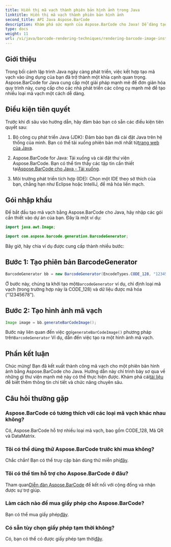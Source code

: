 ```yaml
---
title: Hiển thị mã vạch thành phiên bản hình ảnh trong Java
linktitle: Hiển thị mã vạch thành phiên bản hình ảnh
second_title: API Java Aspose.BarCode
description: Khám phá sức mạnh của Aspose.BarCode cho Java! Dễ dàng tạo mã vạch ở nhiều loại khác nhau bằng thư viện mạnh mẽ này.
type: docs
weight: 11
url: /vi/java/barcode-rendering-techniques/rendering-barcode-image-instance/
---
```


## Giới thiệu

Trong bối cảnh lập trình Java ngày càng phát triển, việc kết hợp tạo mã vạch vào ứng dụng của bạn đã trở thành một khía cạnh quan trọng. Aspose.BarCode for Java cung cấp một giải pháp mạnh mẽ để đơn giản hóa quy trình này, cung cấp cho các nhà phát triển các công cụ mạnh mẽ để tạo nhiều loại mã vạch một cách dễ dàng.

## Điều kiện tiên quyết

Trước khi đi sâu vào hướng dẫn, hãy đảm bảo bạn có sẵn các điều kiện tiên quyết sau:

1.  Bộ công cụ phát triển Java (JDK): Đảm bảo bạn đã cài đặt Java trên hệ thống của mình. Bạn có thể tải xuống phiên bản mới nhất từ[trang web của Java](https://www.oracle.com/java/technologies/javase-downloads.html).

2.  Aspose.BarCode for Java: Tải xuống và cài đặt thư viện Aspose.BarCode. Bạn có thể tìm thấy các tập tin cần thiết tại[Aspose.BarCode cho Java - Tải xuống](https://releases.aspose.com/barcode/java/).

3. Môi trường phát triển tích hợp (IDE): Chọn một IDE theo sở thích của bạn, chẳng hạn như Eclipse hoặc IntelliJ, để mã hóa liền mạch.

## Gói nhập khẩu

Để bắt đầu tạo mã vạch bằng Aspose.BarCode cho Java, hãy nhập các gói cần thiết vào dự án của bạn. Đây là một ví dụ:

```java
import java.awt.Image;

import com.aspose.barcode.generation.BarcodeGenerator;
```

Bây giờ, hãy chia ví dụ được cung cấp thành nhiều bước:

## Bước 1: Tạo phiên bản BarcodeGenerator

```java
BarcodeGenerator bb = new BarcodeGenerator(EncodeTypes.CODE_128, "12345678");
```

 Ở bước này, chúng ta khởi tạo một`BarcodeGenerator` ví dụ, chỉ định loại mã vạch (trong trường hợp này là CODE_128) và dữ liệu được mã hóa ("12345678").

## Bước 2: Tạo hình ảnh mã vạch

```java
Image image = bb.generateBarCodeImage();
```

 Bước này liên quan đến việc gọi`generateBarCodeImage()` phương pháp trên`BarcodeGenerator` Ví dụ, dẫn đến việc tạo ra một hình ảnh mã vạch.

## Phần kết luận

 Chúc mừng! Bạn đã kết xuất thành công mã vạch cho một phiên bản hình ảnh bằng Aspose.BarCode cho Java. Hướng dẫn này chỉ trình bày sơ qua về những gì thư viện mạnh mẽ này có thể thực hiện được. Khám phá cái[tài liệu](https://reference.aspose.com/barcode/java/) để biết thêm thông tin chi tiết và chức năng chuyên sâu.

## Câu hỏi thường gặp

### Aspose.BarCode có tương thích với các loại mã vạch khác nhau không?
Có, Aspose.BarCode hỗ trợ nhiều loại mã vạch, bao gồm CODE_128, Mã QR và DataMatrix.

### Tôi có thể dùng thử Aspose.BarCode trước khi mua không?
 Chắc chắn! Bạn có thể truy cập bản dùng thử miễn phí[đây](https://releases.aspose.com/).

### Tôi có thể tìm hỗ trợ cho Aspose.BarCode ở đâu?
 Tham quan[Diễn đàn Aspose.BarCode](https://forum.aspose.com/c/barcode/13) để kết nối với cộng đồng và nhận được sự trợ giúp.

### Làm cách nào để mua giấy phép cho Aspose.BarCode?
 Bạn có thể mua giấy phép[đây](https://purchase.aspose.com/buy).

### Có sẵn tùy chọn giấy phép tạm thời không?
 Có, bạn có thể có được giấy phép tạm thời[đây](https://purchase.aspose.com/temporary-license/).
